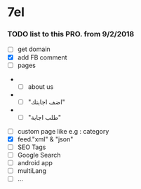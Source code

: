 # 7el
### TODO list to this PRO. from 9/2/2018

- [ ] get domain
- [x] add FB comment
- [ ] pages
- - [ ] about us
- - [ ] "اضف اجابتك"
- - [ ] "طلب اجابة"
- [ ] custom page like e.g : category
- [x] feed."xml" & "json"
- [ ] SEO Tags
- [ ] Google Search
- [ ] android app 
- [ ] multiLang
- [ ] ...
